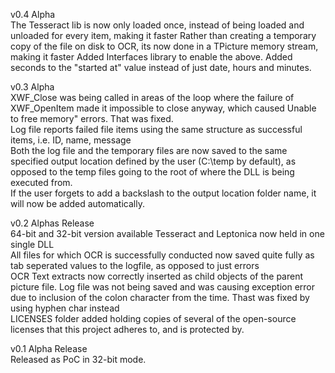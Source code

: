 v0.4 Alpha<br>
The Tesseract lib is now only loaded once, instead of being loaded and unloaded for every item, making it faster
Rather than creating a temporary copy of the file on disk to OCR, its now done in a TPicture memory stream, making it faster
Added Interfaces library to enable the above. 
Added seconds to the "started at" value instead of just date, hours and minutes. 

v0.3 Alpha<br>
XWF_Close was being called in areas of the loop where the failure of XWF_OpenItem made it impossible to close anyway, which caused Unable to free memory" errors. That was fixed. <br>
Log file reports failed file items using the same structure as successful items, i.e. ID, name, message<br>
Both the log file and the temporary files are now saved to the same specified output location defined by the user (C:\temp by default), as opposed to the temp files going to the root of where the DLL is being executed from.<br>
If the user forgets to add a backslash to the output location folder name, it will now be added automatically.  <br>

v0.2 Alphas Release<br>
64-bit and 32-bit version available
Tesseract and Leptonica now held in one single DLL<br>
All files for which OCR is successfully conducted now saved quite fully as tab seperated values to the logfile, as opposed to just errors<br>
OCR Text extracts now correctly inserted as child objects of the parent picture file. 
Log file was not being saved and was causing exception error due to inclusion of the colon character from the time. Thast was fixed by using hyphen char instead<br>
LICENSES folder added holding copies of several of the open-source licenses that this project adheres to, and is protected by. 

v0.1 Alpha Release<br>
Released as PoC in 32-bit mode.<br> 